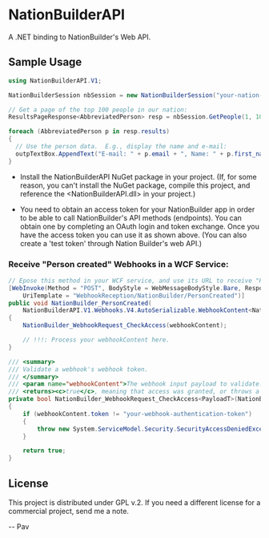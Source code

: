 NationBuilderAPI
================

A .NET binding to NationBuilder's Web API.


Sample Usage
------------

```C#
using NationBuilderAPI.V1;

NationBuilderSession nbSession = new NationBuilderSession("your-nation-slug", "your-access-token");

// Get a page of the top 100 people in our nation:
ResultsPageResponse<AbbreviatedPerson> resp = nbSession.GetPeople(1, 100);

foreach (AbbreviatedPerson p in resp.results)
{
  // Use the person data.  E.g., display the name and e-mail:
  outpTextBox.AppendText("E-mail: " + p.email + ", Name: " + p.first_name + " " + p.last_name + "\n");
}
```

* Install the NationBuilderAPI NuGet package in your project. (If, for some reason, you can't install the NuGet package, compile this project, and reference the \<NationBuilderAPI.dll\> in your project.)

* You need to obtain an access token for your NationBuilder app in order to be able to call NationBuilder's API methods (endpoints).  You can obtain one by completing an OAuth login and token exchange.  Once you have the access token you can use it as shown above. (You can also create a 'test token' through Nation Builder's web API.)


### Receive "Person created" Webhooks in a WCF Service:

```C#
// Epose this method in your WCF service, and use its URL to receive "Person created" webhook requests:
[WebInvoke(Method = "POST", BodyStyle = WebMessageBodyStyle.Bare, ResponseFormat = WebMessageFormat.Json,
    UriTemplate = "WebhookReception/NationBuilder/PersonCreated")]
public void NationBuilder_PersonCreated(
    NationBuilderAPI.V1.Webhooks.V4.AutoSerializable.WebhookContent<NationBuilderAPI.V1.Webhooks.V4.AutoSerializable.PersonWebhookPayload> webhookContent)
{
    NationBuilder_WebhookRequest_CheckAccess(webhookContent);

    // !!!: Process your webhookContent here.
}

/// <summary>
/// Validate a webhook's webhook token.
/// </summary>
/// <param name="webhookContent">The webhook input payload to validate.</param>
/// <returns><c>true</c>, meaning that access was granted, or throws a <see cref="System.ServiceModel.Security.SecurityAccessDeniedException"/> if access was denied.</returns>
private bool NationBuilder_WebhookRequest_CheckAccess<PayloadT>(NationBuilderAPI.V1.Webhooks.V4.AutoSerializable.WebhookContent<PayloadT> webhookContent)
{
    if (webhookContent.token != "your-webhook-authentication-token")
    {
        throw new System.ServiceModel.Security.SecurityAccessDeniedException("Invalid Nation Builder webhook token!");
    }

    return true;
}
```


License
-------

This project is distributed under GPL v.2.  If you need a different license for a commercial project, send me a note.

--
Pav
